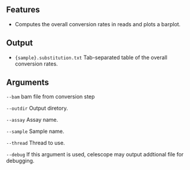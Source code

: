 ## Features
- Computes the overall conversion rates in reads and plots a barplot.

## Output
- `{sample}.substitution.txt` Tab-separated table of the overall conversion rates.


## Arguments
`--bam` bam file from conversion step

`--outdir` Output diretory.

`--assay` Assay name.

`--sample` Sample name.

`--thread` Thread to use.

`--debug` If this argument is used, celescope may output addtional file for debugging.

